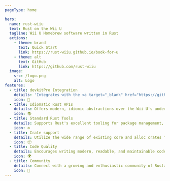 ```yaml
---
pageType: home

hero:
  name: rust-wiiu
  text: Rust on the Wii U
  tagline: Wii U Homebrew software written in Rust
  actions:
    - theme: brand
      text: Quick Start
      link: https://rust-wiiu.github.io/book-for-u
    - theme: alt
      text: GitHub
      link: https://github.com/rust-wiiu
  image:
    src: /logo.png
    alt: Logo
features:
  - title: devkitPro Integration
    details: 'Integrates with the <a target="_blank" href="https://github.com/devkitPro/wut"><b>devkitPro WUT toolchain</b></a>, providing the necessary foundation for system-level access on the Wii U.'
    icon: 🔩
  - title: Idiomatic Rust APIs
    details: Offers modern, idiomic abstractions over the Wii U's underlying platform libraries for ease-of-use and safety.
    icon: 📚
  - title: Standard Rust Tools
    details: Supports Rust's excellent tooling for package management, code formatting, and documentation generation.
    icon: ⚙️
  - title: Crate support
    details: Utilize the wide range of existing core and alloc crates from the Rust ecosystem.
    icon: 📦
  - title: Code Quality
    details: Encourages writing modern, readable, and maintainable code by leveraging Rust's features and best practices.
    icon: 🌍
  - title: Community
    details: Connect with a growing and enthusiastic community of Rustaceans who are passionate about programming.
    icon: 🦀
---
```

